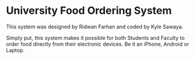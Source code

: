 # University Food Ordering System

This system was designed by Ridwan Farhan and coded by Kyle Sawaya. 

Simply put, this system makes it possible for both Students and Faculty to order food directly from their electronic devices. Be it an iPhone, Android or Laptop.


